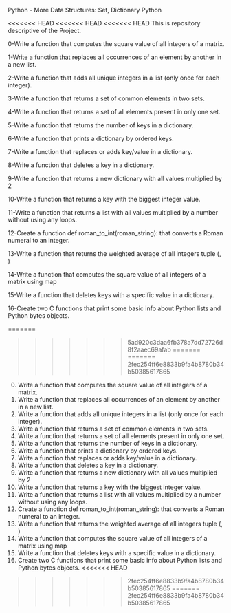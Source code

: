 Python - More Data Structures: Set, Dictionary Python

<<<<<<< HEAD
<<<<<<< HEAD
<<<<<<< HEAD
This is repository descriptive of the Project.

0-Write a function that computes the square value of all integers of a matrix.

1-Write a function that replaces all occurrences of an element by another in a new list.

2-Write a function that adds all unique integers in a list (only once for each integer).

3-Write a function that returns a set of common elements in two sets.

4-Write a function that returns a set of all elements present in only one set.

5-Write a function that returns the number of keys in a dictionary.

6-Write a function that prints a dictionary by ordered keys.

7-Write a function that replaces or adds key/value in a dictionary.

8-Write a function that deletes a key in a dictionary.

9-Write a function that returns a new dictionary with all values multiplied by 2

10-Write a function that returns a key with the biggest integer value.

11-Write a function that returns a list with all values multiplied by a number without using any loops.

12-Create a function def roman_to_int(roman_string): that converts a Roman numeral to an integer.

13-Write a function that returns the weighted average of all integers tuple (<score>, <weight>)

14-Write a function that computes the square value of all integers of a matrix using map

15-Write a function that deletes keys with a specific value in a dictionary.

16-Create two C functions that print some basic info about Python lists and Python bytes objects.


=======
>>>>>>> 5ad920c3daa6fb378a7dd72726d8f2aaec69afab
=======
=======
>>>>>>> 2fec254ff6e8833b9fa4b8780b34b50385617865
0. Write a function that computes the square value of all integers of a matrix.
1. Write a function that replaces all occurrences of an element by another in a new list.
2. Write a function that adds all unique integers in a list (only once for each integer).
3. Write a function that returns a set of common elements in two sets.
4. Write a function that returns a set of all elements present in only one set.
5. Write a function that returns the number of keys in a dictionary.
6. Write a function that prints a dictionary by ordered keys.
7. Write a function that replaces or adds key/value in a dictionary.
8. Write a function that deletes a key in a dictionary.
9. Write a function that returns a new dictionary with all values multiplied by 2
10. Write a function that returns a key with the biggest integer value.
11. Write a function that returns a list with all values multiplied by a number without using any loops.
12. Create a function def roman_to_int(roman_string): that converts a Roman numeral to an integer.
13. Write a function that returns the weighted average of all integers tuple (<score>, <weight>)
14. Write a function that computes the square value of all integers of a matrix using map
15. Write a function that deletes keys with a specific value in a dictionary.
16. Create two C functions that print some basic info about Python lists and Python bytes objects.
<<<<<<< HEAD
>>>>>>> 2fec254ff6e8833b9fa4b8780b34b50385617865
=======
>>>>>>> 2fec254ff6e8833b9fa4b8780b34b50385617865
